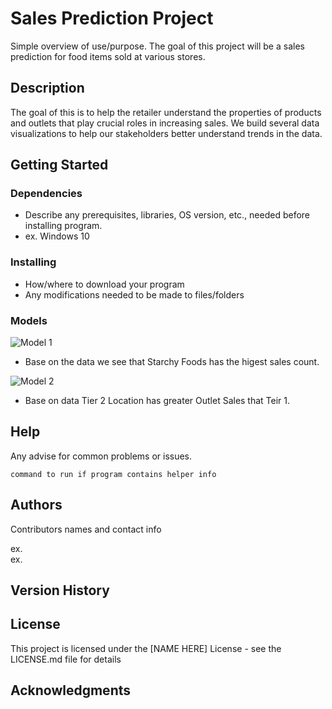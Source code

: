 # Sales Prediction Project

Simple overview of use/purpose.
The goal of this project will be a sales prediction for food items sold at various stores.
## Description

The goal of this is to help the retailer understand the properties of products and outlets that play crucial roles in increasing sales. We build several data visualizations to help our stakeholders better understand trends in the data.

## Getting Started

### Dependencies

* Describe any prerequisites, libraries, OS version, etc., needed before installing program.
* ex. Windows 10

### Installing

* How/where to download your program
* Any modifications needed to be made to files/folders

### Models

![Model 1](https://user-images.githubusercontent.com/117793811/209273015-55e856f2-5b4d-4824-bb5a-6ba1f1fd3736.png)
* Base on the data we see that Starchy Foods has the higest sales count. 


![Model 2](https://user-images.githubusercontent.com/117793811/209273543-2e43c249-342a-4527-9707-ad8ec91b9eda.png)
* Base on data Tier 2 Location has greater Outlet Sales that Teir 1.


## Help

Any advise for common problems or issues.
```
command to run if program contains helper info
```

## Authors

Contributors names and contact info

ex.  
ex. 

## Version History

## License

This project is licensed under the [NAME HERE] License - see the LICENSE.md file for details

## Acknowledgments




